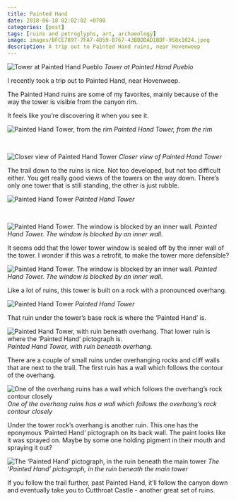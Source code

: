 ```yaml
---
title: Painted Hand
date: 2018-06-18 02:02:02 +0700
categories: [post]
tags: [ruins and petroglyphs, art, archaeology]
image: images/BFCE7897-7FA7-4D59-B767-43BBDDAD1BDF-958x1024.jpeg
description: A trip out to Painted Hand ruins, near Hovenweep
---
```


![Tower at Painted Hand Pueblo](images/BFCE7897-7FA7-4D59-B767-43BBDDAD1BDF-958x1024.jpeg) *Tower at Painted Hand Pueblo*

I recently took a trip out to Painted Hand, near Hovenweep.

The Painted Hand ruins are some of my favorites, mainly because of the way the tower is visible from the canyon rim.

It feels like you’re discovering it when you see it.

![Painted Hand Tower, from the rim](images/0774D980-F465-45C3-8360-D8CD52748DFF-794x1024.jpeg) *Painted Hand Tower, from the rim*

 

![Closer view of Painted Hand Tower](images/71CB33B2-8D38-4E4E-86A4-D4C0220A072E-826x1024.jpeg) *Closer view of Painted Hand Tower*

The trail down to the ruins is nice. Not too developed, but not too difficult either. You get really good views of the towers on the way down. There’s only one tower that is still standing, the other is just rubble.

![Painted Hand Tower](images/579F14DC-17D5-4021-9BF9-50E87C2397D5-710x1024.jpeg) *Painted Hand Tower*

 

![Painted Hand Tower. The window is blocked by an inner wall.](images/77323875-71B9-42E3-8363-BA88EA6587B3-1024x753.jpeg) *Painted Hand Tower. The window is blocked by an inner wall.*

It seems odd that the lower tower window is sealed off by the inner wall of the tower. I wonder if this was a retrofit, to make the tower more defensible?

![Painted Hand Tower. The window is blocked by an inner wall.](images/ADA4A75E-A8F1-4415-9191-7A31847CEF06-1024x714.jpeg) *Painted Hand Tower. The window is blocked by an inner wall.*

Like a lot of ruins, this tower is built on a rock with a pronounced overhang.

![Painted Hand Tower](images/0F38D147-F458-4783-9F27-5DBE4293B9D2-1024x682.jpeg) *Painted Hand Tower*

That ruin under the tower’s base rock is where the ‘Painted Hand’ is.

![Painted Hand Tower, with ruin beneath overhang. That lower ruin is where the ‘Painted Hand’ pictograph is.](images/6FBEA77A-CEF3-4C48-902A-183ABDD60EC4-1024x750.jpeg) *Painted Hand Tower, with ruin beneath overhang.*

There are a couple of small ruins under overhanging rocks and cliff walls that are next to the trail. The first ruin has a wall which follows the contour of the overhang.

![One of the overhang ruins has a wall which follows the overhang’s rock contour closely](images/83843CA7-9AD6-421F-AF2E-D4FBA222DFA5-1024x613.jpeg) *One of the overhang ruins has a wall which follows the overhang’s rock contour closely*

Under the tower rock’s overhang is another ruin. This one has the eponymous ‘Painted Hand’ pictograph on its back wall. The paint looks like it was sprayed on. Maybe by some one holding pigment in their mouth and spraying it out?

![The ‘Painted Hand’ pictograph, in the ruin beneath the main tower](images/58DE0E78-AE34-4FB2-BA19-9DF808EF4E71-1024x745.jpeg) *The ‘Painted Hand’ pictograph, in the ruin beneath the main tower*

If you follow the trail further, past Painted Hand, it’ll follow the canyon down and eventually take you to Cutthroat Castle - another great set of ruins.